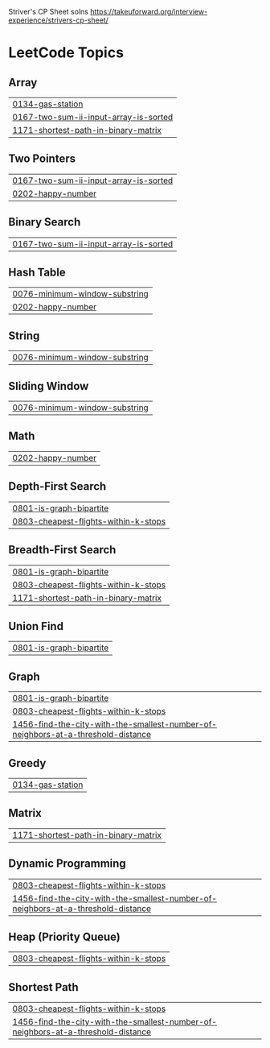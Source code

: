 Striver's CP Sheet solns
https://takeuforward.org/interview-experience/strivers-cp-sheet/

<!---LeetCode Topics Start-->
# LeetCode Topics
## Array
|  |
| ------- |
| [0134-gas-station](https://github.com/Raged-Pineapple/cf-templates/tree/master/0134-gas-station) |
| [0167-two-sum-ii-input-array-is-sorted](https://github.com/Raged-Pineapple/cf-templates/tree/master/0167-two-sum-ii-input-array-is-sorted) |
| [1171-shortest-path-in-binary-matrix](https://github.com/Raged-Pineapple/cf-templates/tree/master/1171-shortest-path-in-binary-matrix) |
## Two Pointers
|  |
| ------- |
| [0167-two-sum-ii-input-array-is-sorted](https://github.com/Raged-Pineapple/cf-templates/tree/master/0167-two-sum-ii-input-array-is-sorted) |
| [0202-happy-number](https://github.com/Raged-Pineapple/cf-templates/tree/master/0202-happy-number) |
## Binary Search
|  |
| ------- |
| [0167-two-sum-ii-input-array-is-sorted](https://github.com/Raged-Pineapple/cf-templates/tree/master/0167-two-sum-ii-input-array-is-sorted) |
## Hash Table
|  |
| ------- |
| [0076-minimum-window-substring](https://github.com/Raged-Pineapple/cf-templates/tree/master/0076-minimum-window-substring) |
| [0202-happy-number](https://github.com/Raged-Pineapple/cf-templates/tree/master/0202-happy-number) |
## String
|  |
| ------- |
| [0076-minimum-window-substring](https://github.com/Raged-Pineapple/cf-templates/tree/master/0076-minimum-window-substring) |
## Sliding Window
|  |
| ------- |
| [0076-minimum-window-substring](https://github.com/Raged-Pineapple/cf-templates/tree/master/0076-minimum-window-substring) |
## Math
|  |
| ------- |
| [0202-happy-number](https://github.com/Raged-Pineapple/cf-templates/tree/master/0202-happy-number) |
## Depth-First Search
|  |
| ------- |
| [0801-is-graph-bipartite](https://github.com/Raged-Pineapple/cf-templates/tree/master/0801-is-graph-bipartite) |
| [0803-cheapest-flights-within-k-stops](https://github.com/Raged-Pineapple/cf-templates/tree/master/0803-cheapest-flights-within-k-stops) |
## Breadth-First Search
|  |
| ------- |
| [0801-is-graph-bipartite](https://github.com/Raged-Pineapple/cf-templates/tree/master/0801-is-graph-bipartite) |
| [0803-cheapest-flights-within-k-stops](https://github.com/Raged-Pineapple/cf-templates/tree/master/0803-cheapest-flights-within-k-stops) |
| [1171-shortest-path-in-binary-matrix](https://github.com/Raged-Pineapple/cf-templates/tree/master/1171-shortest-path-in-binary-matrix) |
## Union Find
|  |
| ------- |
| [0801-is-graph-bipartite](https://github.com/Raged-Pineapple/cf-templates/tree/master/0801-is-graph-bipartite) |
## Graph
|  |
| ------- |
| [0801-is-graph-bipartite](https://github.com/Raged-Pineapple/cf-templates/tree/master/0801-is-graph-bipartite) |
| [0803-cheapest-flights-within-k-stops](https://github.com/Raged-Pineapple/cf-templates/tree/master/0803-cheapest-flights-within-k-stops) |
| [1456-find-the-city-with-the-smallest-number-of-neighbors-at-a-threshold-distance](https://github.com/Raged-Pineapple/cf-templates/tree/master/1456-find-the-city-with-the-smallest-number-of-neighbors-at-a-threshold-distance) |
## Greedy
|  |
| ------- |
| [0134-gas-station](https://github.com/Raged-Pineapple/cf-templates/tree/master/0134-gas-station) |
## Matrix
|  |
| ------- |
| [1171-shortest-path-in-binary-matrix](https://github.com/Raged-Pineapple/cf-templates/tree/master/1171-shortest-path-in-binary-matrix) |
## Dynamic Programming
|  |
| ------- |
| [0803-cheapest-flights-within-k-stops](https://github.com/Raged-Pineapple/cf-templates/tree/master/0803-cheapest-flights-within-k-stops) |
| [1456-find-the-city-with-the-smallest-number-of-neighbors-at-a-threshold-distance](https://github.com/Raged-Pineapple/cf-templates/tree/master/1456-find-the-city-with-the-smallest-number-of-neighbors-at-a-threshold-distance) |
## Heap (Priority Queue)
|  |
| ------- |
| [0803-cheapest-flights-within-k-stops](https://github.com/Raged-Pineapple/cf-templates/tree/master/0803-cheapest-flights-within-k-stops) |
## Shortest Path
|  |
| ------- |
| [0803-cheapest-flights-within-k-stops](https://github.com/Raged-Pineapple/cf-templates/tree/master/0803-cheapest-flights-within-k-stops) |
| [1456-find-the-city-with-the-smallest-number-of-neighbors-at-a-threshold-distance](https://github.com/Raged-Pineapple/cf-templates/tree/master/1456-find-the-city-with-the-smallest-number-of-neighbors-at-a-threshold-distance) |
<!---LeetCode Topics End-->